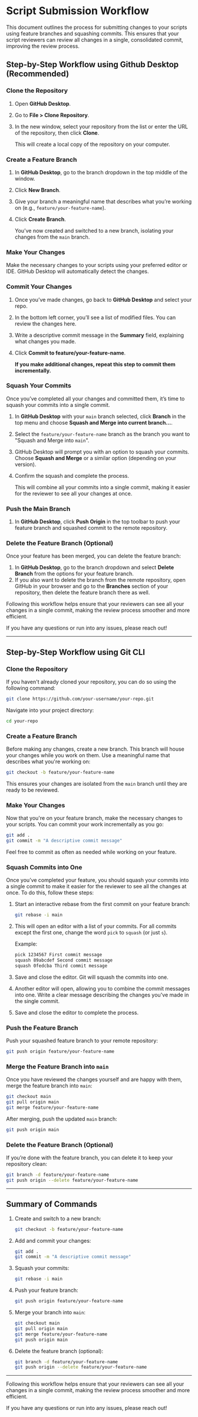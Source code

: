 # Script Submission Workflow

This document outlines the process for submitting changes to your scripts using feature branches and squashing commits. This ensures that your script reviewers can review all changes in a single, consolidated commit, improving the review process.

## Step-by-Step Workflow using Github Desktop (Recommended)

### Clone the Repository
1. Open **GitHub Desktop**.
2. Go to **File > Clone Repository**.
3. In the new window, select your repository from the list or enter the URL of the repository, then click **Clone**.

   This will create a local copy of the repository on your computer.

### Create a Feature Branch
1. In **GitHub Desktop**, go to the branch dropdown in the top middle of the window.
2. Click **New Branch**.
3. Give your branch a meaningful name that describes what you’re working on (e.g., `feature/your-feature-name`).
4. Click **Create Branch**.

   You’ve now created and switched to a new branch, isolating your changes from the `main` branch.

### Make Your Changes
Make the necessary changes to your scripts using your preferred editor or IDE. GitHub Desktop will automatically detect the changes.

### Commit Your Changes
1. Once you’ve made changes, go back to **GitHub Desktop** and select your repo.
2. In the bottom left corner, you’ll see a list of modified files. You can review the changes here.
3. Write a descriptive commit message in the **Summary** field, explaining what changes you made.
4. Click **Commit to feature/your-feature-name**.

   **If you make additional changes, repeat this step to commit them incrementally.**

### Squash Your Commits
Once you’ve completed all your changes and committed them, it’s time to squash your commits into a single commit.

1. In **GitHub Desktop** with your `main` branch selected, click **Branch** in the top menu and choose **Squash and Merge into current branch...**.
2. Select the `feature/your-feature-name` branch as the branch you want to "Squash and Merge into `main`".
3. GitHub Desktop will prompt you with an option to squash your commits. Choose **Squash and Merge** or a similar option (depending on your version).
4. Confirm the squash and complete the process.

   This will combine all your commits into a single commit, making it easier for the reviewer to see all your changes at once.

### Push the Main Branch
1. In **GitHub Desktop**, click **Push Origin** in the top toolbar to push your feature branch and squashed commit to the remote repository.

### Delete the Feature Branch (Optional)
Once your feature has been merged, you can delete the feature branch:

1. In **GitHub Desktop**, go to the branch dropdown and select **Delete Branch** from the options for your feature branch.
2. If you also want to delete the branch from the remote repository, open GitHub in your browser and go to the **Branches** section of your repository, then delete the feature branch there as well.

Following this workflow helps ensure that your reviewers can see all your changes in a single commit, making the review process smoother and more efficient.

If you have any questions or run into any issues, please reach out!

---

## Step-by-Step Workflow using Git CLI

### Clone the Repository
If you haven't already cloned your repository, you can do so using the following command:

```bash
git clone https://github.com/your-username/your-repo.git
```

Navigate into your project directory:

```bash
cd your-repo
```

### Create a Feature Branch
Before making any changes, create a new branch. This branch will house your changes while you work on them. Use a meaningful name that describes what you're working on:

```bash
git checkout -b feature/your-feature-name
```

This ensures your changes are isolated from the `main` branch until they are ready to be reviewed.

### Make Your Changes
Now that you're on your feature branch, make the necessary changes to your scripts. You can commit your work incrementally as you go:

```bash
git add .
git commit -m "A descriptive commit message"
```

Feel free to commit as often as needed while working on your feature.

### Squash Commits into One
Once you’ve completed your feature, you should squash your commits into a single commit to make it easier for the reviewer to see all the changes at once. To do this, follow these steps:

1. Start an interactive rebase from the first commit on your feature branch:
   ```bash
   git rebase -i main
   ```

2. This will open an editor with a list of your commits. For all commits except the first one, change the word `pick` to `squash` (or just `s`).

   Example:
   ```bash
   pick 1234567 First commit message
   squash 89abcdef Second commit message
   squash 0fedcba Third commit message
   ```

3. Save and close the editor. Git will squash the commits into one.

4. Another editor will open, allowing you to combine the commit messages into one. Write a clear message describing the changes you've made in the single commit.

5. Save and close the editor to complete the process.

### Push the Feature Branch
Push your squashed feature branch to your remote repository:

```bash
git push origin feature/your-feature-name
```

### Merge the Feature Branch into `main`
Once you have reviewed the changes yourself and are happy with them, merge the feature branch into `main`:

```bash
git checkout main
git pull origin main
git merge feature/your-feature-name
```

After merging, push the updated `main` branch:

```bash
git push origin main
```

### Delete the Feature Branch (Optional)
If you’re done with the feature branch, you can delete it to keep your repository clean:

```bash
git branch -d feature/your-feature-name
git push origin --delete feature/your-feature-name
```

---

## Summary of Commands

1. Create and switch to a new branch:
   ```bash
   git checkout -b feature/your-feature-name
   ```

2. Add and commit your changes:
   ```bash
   git add .
   git commit -m "A descriptive commit message"
   ```

3. Squash your commits:
   ```bash
   git rebase -i main
   ```

4. Push your feature branch:
   ```bash
   git push origin feature/your-feature-name
   ```

5. Merge your branch into `main`:
   ```bash
   git checkout main
   git pull origin main
   git merge feature/your-feature-name
   git push origin main
   ```

6. Delete the feature branch (optional):
   ```bash
   git branch -d feature/your-feature-name
   git push origin --delete feature/your-feature-name
   ```

---

Following this workflow helps ensure that your reviewers can see all your changes in a single commit, making the review process smoother and more efficient.

If you have any questions or run into any issues, please reach out!
